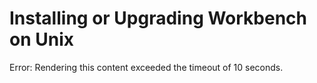 # Installing or Upgrading Workbench on Unix

Error: Rendering this content exceeded the timeout of 10 seconds.